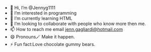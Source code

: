 - 👋 Hi, I’m @Jennyg1111
- 👀 I’m interested in programming 
- 🌱 I’m currently learning HTML 
- 💞️ I’m looking to collaborate with people who know more then me.
- 📫 How to reach me email jenn.gagliardi@hotmail.com
- 😄 Pronouns🪄 Make it happen.
- ⚡ Fun fact:Love chocolate gummy bears.

<!---
Jennyg1111/Jennyg1111 is a ✨ special ✨ repository because its `README.md` (this file) appears on your GitHub profile.
You can click the Preview link to take a look at your changes.
--->
